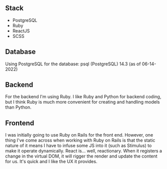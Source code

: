 ## Stack
- PostgreSQL
- Ruby
- ReactJS
- SCSS

## Database
Using PostgreSQL for the database: psql (PostgreSQL) 14.3 (as of 06-14-2022)

## Backend
For the backend I'm using Ruby. I like Ruby and Python for backend coding, but I think Ruby is much more convenient for creating and handling models than Python.

## Frontend
I was initially going to use Ruby on Rails for the front end. However, one thing I've come across when working with Ruby on Rails is that the static nature of it means I have to infuse some JS into it (such as Stimulus) to make it operate dynamically. React is... well, reactionary. When it registers a change in the virtual DOM, it will rigger the render and update the content for us. It's quick and I like the UX it provides.
